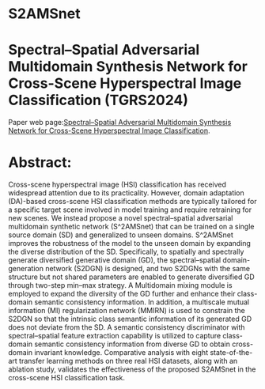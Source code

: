 # S2AMSnet
# Spectral–Spatial Adversarial Multidomain Synthesis Network for Cross-Scene Hyperspectral Image Classification (TGRS2024)

Paper web page:[Spectral–Spatial Adversarial Multidomain Synthesis Network for Cross-Scene Hyperspectral Image Classification](https://ieeexplore.ieee.org/document/10531019).

# Abstract:
Cross-scene hyperspectral image (HSI) classification has received widespread attention due to its practicality. However, domain adaptation (DA)-based cross-scene HSI classification methods are typically tailored for a specific target scene involved in model training and require retraining for new scenes. We instead propose a novel spectral–spatial adversarial multidomain synthetic network (S^2AMSnet) that can be trained on a single source domain (SD) and generalized to unseen domains. S^2AMSnet improves the robustness of the model to the unseen domain by expanding the diverse distribution of the SD. Specifically, to spatially and spectrally generate diversified generative domain (GD), the spectral–spatial domain-generation network (S2DGN) is designed, and two S2DGNs with the same structure but not shared parameters are enabled to generate diversified GD through two-step min–max strategy. A Multidomain mixing module is employed to expand the diversity of the GD further and enhance their class-domain semantic consistency information. In addition, a multiscale mutual information (MI) regularization network (MMIRN) is used to constrain the S2DGN so that the intrinsic class semantic information of its generated GD does not deviate from the SD. A semantic consistency discriminator with spectral–spatial feature extraction capability is utilized to capture class-domain semantic consistency information from diverse GD to obtain cross-domain invariant knowledge. Comparative analysis with eight state-of-the-art transfer learning methods on three real HSI datasets, along with an ablation study, validates the effectiveness of the proposed S2AMSnet in the cross-scene HSI classification task.
